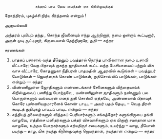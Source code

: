 

                  சுந்தரப் பரம தேவ மைந்தன் ஏசு கிறிஸ்துவுக்குத்
 தோத்திரம், புகழ்ச்சி நித்ய கீர்த்தனம் என்றும் !
   
அனுபல்லவி

 அந்தரம் புவியும் தந்து , சொந்த ஜீவனையும் ஈந்து
 ஆற்றினார், நமை ஒன்றாய் கூட்டினார், அருள் முடி
 சூட்டினார், கிருபையால் தேற்றினாரே, துதி — சுந்தர
             
சரணங்கள்
1. பாதகப் பசாசால் வந்த தீதெனும் பவத்தால் நொந்த
 பாவிகளான நமை உசாவி மீட்டாரே;
 வேத பிதாவுக் குகந்த ஜாதியாகக் கூட்ட வந்த
 மேசியாவைப் பற்றும் விசு வாச வீட்டாரே, 
 கோதணுகா நீதிபரன் பாதமதின் ஆதரவில் 
 கூடுங்கள் – பவத்துயர் 
 போடுங்கள் – ஜெயத்தைக் கொண்
 டாடுங்கள், துதிசொல்லிப் பாடுங்கள், பாடுங்கள் என்றும் — சுந்தர
 2. விண்ணிலுள்ள ஜோதிகளும் எண்ணடங்காச் சேனைகளும்
 விந்தையாய்க் கிறிஸ்துவைப் பணிந்து போற்றவே ,
 மண்ணிலுள்ள ஜாதிகளும் நண்ணும் பல பொருள்களும்
 வல்லபரன் எனத் துதி சொல்லி ஏத்தவே, 
 அண்ணலாம் பிதாவுக் கொரே புண்ணியகுமாரனைக் கொண்
 டாடிட – அவர் பதம் 
 தேடிட – வெகு திரள் 
 கூடிடத் துதிபுகழ் பாடிடப் பாடிட என்றும் — சுந்தர
 3. சத்தியத் தலைவர்களும் வித்தகப் பெரியார்களும் 
 சங்கத்தோர் களுங்கிருபை தங்கி வாழவே, 
 எத்திசை மனிதர்களும் பக்தர் விசுவாசிகளும் 
 ஏக மிகுஞ் சமாதான மாக வாழவே, 
 உத்தம போதகர்களும் சத்யதிருச் சபைகளும்,
 உயர்ந்து – வாழ, தீயோன் 
 பயந்து – தாழ, மிக 
 நயந்து கிறிஸ்துவுக்கு ஜெயந்தான், நயந்தான் என்றும் — சுந்தர


